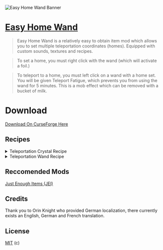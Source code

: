 ![Easy Home Wand Banner](https://i.imgur.com/FV8tcZo.png)

# [Easy Home Wand](https://www.curseforge.com/minecraft/mc-mods/easy-home-wand)

> Easy Home Wand is a relatively easy to obtain item mod which allows you to set multiple teleportation coordinates (homes). Equipped with custom sounds, textures and recipes.

> To set a home, you must right click with the wand (which will activate a foil.)

> To teleport to a home, you must left click on a wand with a home set. You will be given Teleport Fatigue, which prevents you from using the wand for 5 minutes. This is a mob effect which can be removed with a bucket of milk.

# Download
[Download On CurseForge Here](https://www.curseforge.com/minecraft/mc-mods/easy-home-wand)

## Recipes

<details>
  <summary>Teleportation Crystal Recipe</summary>
  
  ![Teleportation Crystal Recipe](https://i.imgur.com/fkDloAw.png)
  
</details>

<details>
  <summary>Teleportation Wand Recipe</summary>
  
  ![Teleportation Wand Recipe](https://i.imgur.com/bWXpsYU.png)
  
</details>

## Reccomended Mods

[Just Enough Items (JEI)](https://www.curseforge.com/minecraft/mc-mods/jei)


## Credits
Thank you to Orin Knight who provided German localization, there currently exists an English, German and French translation.

## License

[MIT](./LICENSE) (c)
